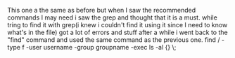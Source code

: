 This one a the same as before but when I saw the recommended commands I may need i saw the grep and thought that it is a must.
while tring to find it with grep(i knew i couldn't find it using it since I need to know what's in the file)  got a lot of errors and stuff after a while i went back to the "find" command and used the same command as the previous one.
 find / -type f -user username -group groupname -exec ls -al {} \\;
 